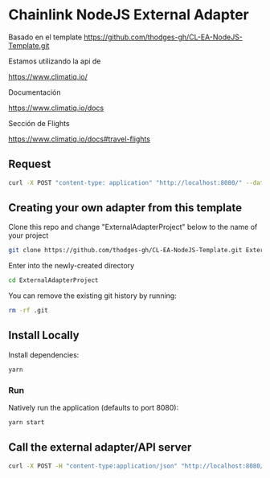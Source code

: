 # Chainlink NodeJS External Adapter 

Basado en el template https://github.com/thodges-gh/CL-EA-NodeJS-Template.git

Estamos utilizando la api de 

https://www.climatiq.io/

Documentación

https://www.climatiq.io/docs

Sección de Flights

https://www.climatiq.io/docs#travel-flights

## Request

```bash
curl -X POST "content-type: application" "http://localhost:8080/" --data ‘{"id": 1, "from": "ONT", "to": "SCL","passengers": 300,"class": "unknown" } }’
```

## Creating your own adapter from this template

Clone this repo and change "ExternalAdapterProject" below to the name of your project

```bash
git clone https://github.com/thodges-gh/CL-EA-NodeJS-Template.git ExternalAdapterProject
```

Enter into the newly-created directory

```bash
cd ExternalAdapterProject
```

You can remove the existing git history by running:

```bash
rm -rf .git
```

## Install Locally

Install dependencies:

```bash
yarn
```

### Run

Natively run the application (defaults to port 8080):

```bash
yarn start
```

## Call the external adapter/API server

```bash
curl -X POST -H "content-type:application/json" "http://localhost:8080/" --data '{"id": 1, "data": {"from": "ONT", "to": "SCL","passengers": 300,"classFlight": "unknown" } }'
```
